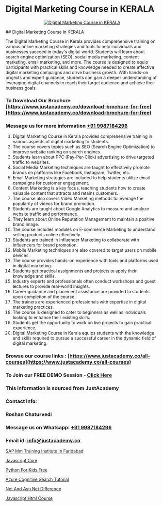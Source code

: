 # Digital Marketing Course in KERALA

<p align="center">
  <a href="https://justacademy.co/course-detail/digital-marketing">
    <img src="https://justacademy.co/storage2/course_image/1676636720_course_image.webp" alt="Digital Marketing Course in KERALA">
  </a>
</p>
## Digital Marketing Course in KERALA

The Digital Marketing Course in Kerala provides comprehensive training on various online marketing strategies and tools to help individuals and businesses succeed in today's digital world. Students will learn about search engine optimization (SEO), social media marketing, content marketing, email marketing, and more. The course is designed to equip participants with practical skills and knowledge needed to create effective digital marketing campaigns and drive business growth. With hands-on projects and expert guidance, students can gain a deeper understanding of leveraging digital channels to reach their target audience and achieve their business goals.
### To Download Our Brochure [https://www.justacademy.co/download-brochure-for-free](https://www.justacademy.co/download-brochure-for-free)
### Message us for more information [+91 9987184296](https://api.whatsapp.com/send?phone=919987184296)
1) Digital Marketing Course in Kerala provides comprehensive training in various aspects of digital marketing to students.
2) The course covers topics such as SEO (Search Engine Optimization) to improve website ranking on search engines.
3) Students learn about PPC (Pay-Per-Click) advertising to drive targeted traffic to websites.
4) Social Media Marketing techniques are taught to effectively promote brands on platforms like Facebook, Instagram, Twitter, etc.
5) Email Marketing strategies are included to help students utilize email campaigns for customer engagement.
6) Content Marketing is a key focus, teaching students how to create valuable content that attracts and retains customers.
7) The course also covers Video Marketing methods to leverage the popularity of videos for brand promotion.
8) Students are taught about Google Analytics to measure and analyze website traffic and performance.
9) They learn about Online Reputation Management to maintain a positive brand image.
10) The course includes modules on E-commerce Marketing to understand selling products online effectively.
11) Students are trained in Influencer Marketing to collaborate with influencers for brand promotion.
12) Mobile Marketing techniques are also covered to target users on mobile devices.
13) The course provides hands-on experience with tools and platforms used in digital marketing.
14) Students get practical assignments and projects to apply their knowledge and skills.
15) Industry experts and professionals often conduct workshops and guest lectures to provide real-world insights.
16) Career guidance and placement assistance are provided to students upon completion of the course.
17) The trainers are experienced professionals with expertise in digital marketing practices.
18) The course is designed to cater to beginners as well as individuals looking to enhance their existing skills.
19) Students get the opportunity to work on live projects to gain practical experience.
20) Digital Marketing Course in Kerala equips students with the knowledge and skills required to pursue a successful career in the dynamic field of digital marketing.

### Browse our course links : [https://www.justacademy.co/all-courses](https://www.justacademy.co/all-courses) 
### To Join our FREE DEMO Session - [Click Here](https://www.justacademy.co/register-for-course-demo)


### This information is sourced from JustAcademy
### Contact Info:
### Roshan Chaturvedi
### Message us on Whatsapp: [+91 9987184296](https://api.whatsapp.com/send?phone=919987184296)
### Email id: [info@justacademy.co](mailto:info@justacademy.co)
                
[SAP Mm Training Institute In Faridabad](https://www.linkedin.com/pulse/sap-mm-training-institute-faridabad-justacademy-sunnyvale-laxkf/)

[Javascript Core](https://www.linkedin.com/pulse/javascript-core-justacademy-hyderabad-mlg2c?trackingId=RugRrxVBnY2rb0ye2crqUw%3D%3D&lipi=urn%3Ali%3Apage%3Ad_flagship3_company_admin%3BepomL552S36dZH34vwpA2w%3D%3D)

[Python For Kids Free](https://medium.com/@justacademytraining/python-for-kids-free-74326be129fe)

[Azure Cognitive Search Tutorial](https://medium.com/@negishivu99/azure-cognitive-search-tutorial-7b7194c587dc)

[Net And Asp Net Difference](https://justacademyin.github.io/justacademy/net-and-asp-net-difference)

[Javascript Html Course](https://justacademyin.github.io/justacademy/javascript-html-course)

